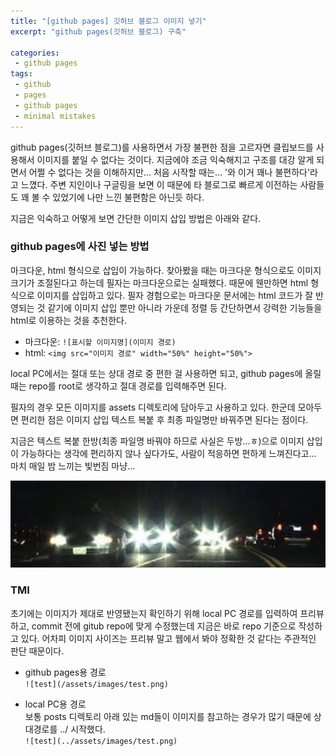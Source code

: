 ```yaml
---
title: "[github pages] 깃허브 블로그 이미지 넣기"
excerpt: "github pages(깃허브 블로그) 구축"

categories:
 - github pages
tags:
 - github
 - pages
 - github pages
 - minimal mistakes
---
```

github pages(깃허브 블로그)를 사용하면서 가장 불편한 점을 고르자면 클립보드를 사용해서 이미지를 붙일 수 없다는 것이다. 지금에야 조금 익숙해지고 구조를 대강 알게 되면서 어쩔 수 없다는 것을 이해하지만... 처음 시작할 때는... '와 이거 꽤나 불편하다'라고 느꼈다. 주변 지인이나 구글링을 보면 이 때문에 타 블로그로 빠르게 이전하는 사람들도 꽤 볼 수 있었기에 나만 느낀 불편함은 아닌듯 하다.

지금은 익숙하고 어떻게 보면 간단한 이미지 삽입 방법은 아래와 같다.

### github pages에 사진 넣는 방법
마크다운, html 형식으로 삽입이 가능하다. 찾아봤을 때는 마크다운 형식으로도 이미지 크기가 조절된다고 하는데 필자는 마크다운으로는 실패했다. 때문에 웬만하면 html 형식으로 이미지를 삽입하고 있다. 필자 경험으로는 마크다운 문서에는 html 코드가 잘 반영되는 것 같기에 이미지 삽입 뿐만 아니라 가운데 정렬 등 간단하면서 강력한 기능들을 html로 이용하는 것을 추천한다.
- 마크다운: `![표시할 이미지명](이미지 경로)`
- html: `<img src="이미지 경로" width="50%" height="50%">`

local PC에서는 절대 또는 상대 경로 중 편한 걸 사용하면 되고, github pages에 올릴 때는 repo를 root로 생각하고 절대 경로를 입력해주면 된다.

필자의 경우 모든 이미지를 assets 디렉토리에 담아두고 사용하고 있다. 한군데 모아두면 편리한 점은 이미지 삽입 텍스트 복붙 후 최종 파일명만 바꿔주면 된다는 점이다.

지금은 텍스트 복붙 한방(최종 파일명 바꿔야 하므로 사실은 두방...ㅎ)으로 이미지 삽입이 가능하다는 생각에 편리하지 않나 싶다가도, 사람이 적응하면 편하게 느껴진다고... 마치 매일 밤 느끼는 빛번짐 마냥...

![빛번짐](/assets/빛번짐.png)

### TMI
초기에는 이미지가 제대로 반영됐는지 확인하기 위해 local PC 경로를 입력하여 프리뷰하고, commit 전에 gitub repo에 맞게 수정했는데 지금은 바로 repo 기준으로 작성하고 있다. 어차피 이미지 사이즈는 프리뷰 말고 웹에서 봐야 정확한 것 같다는 주관적인 판단 때문이다.
- github pages용 경로<br>`![test](/assets/images/test.png)`

- local PC용 경로<br>보통 posts 디렉토리 아래 있는 md들이 이미지를 참고하는 경우가 많기 때문에 상대경로를 ../ 시작했다.<br>`![test](../assets/images/test.png)`


